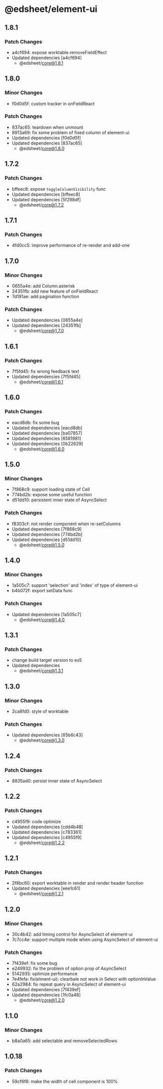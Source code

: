# @edsheet/element-ui

## 1.8.1

### Patch Changes

- a4cf694: expose worktable.removeFieldEffect
- Updated dependencies [a4cf694]
  - @edsheet/core@1.8.1

## 1.8.0

### Minor Changes

- f0d0d5f: custom tracker in onFieldReact

### Patch Changes

- 837ac65: teardown when unmount
- 8913a69: fix some problem of fixed column of element-ui
- Updated dependencies [f0d0d5f]
- Updated dependencies [837ac65]
  - @edsheet/core@1.8.0

## 1.7.2

### Patch Changes

- bffeec8: expose `toggleColumnVisibility` func
- Updated dependencies [bffeec8]
- Updated dependencies [5f298df]
  - @edsheet/core@1.7.2

## 1.7.1

### Patch Changes

- 4fd0cc5: improve performance of re-render and add-one

## 1.7.0

### Minor Changes

- 0655a4e: add Column.asterisk
- 24351fb: add new feature of onFieldReact
- 7d191ae: add pagination function

### Patch Changes

- Updated dependencies [0655a4e]
- Updated dependencies [24351fb]
  - @edsheet/core@1.7.0

## 1.6.1

### Patch Changes

- 7f5fd45: fix wrong feedback text
- Updated dependencies [7f5fd45]
  - @edsheet/core@1.6.1

## 1.6.0

### Patch Changes

- eacd8db: fix some bug
- Updated dependencies [eacd8db]
- Updated dependencies [ba07857]
- Updated dependencies [6581981]
- Updated dependencies [0b22629]
  - @edsheet/core@1.6.0

## 1.5.0

### Minor Changes

- 7f868c9: support loading state of Cell
- 774bd2b: expose some useful function
- d51dd10: persistent inner state of AsyncSelect

### Patch Changes

- f8303cf: not render component when re-setColumns
- Updated dependencies [7f868c9]
- Updated dependencies [774bd2b]
- Updated dependencies [d51dd10]
  - @edsheet/core@1.5.0

## 1.4.0

### Minor Changes

- 1a505c7: support 'selection' and 'index' of type of element-ui
- b4b072f: export setData func

### Patch Changes

- Updated dependencies [1a505c7]
  - @edsheet/core@1.4.0

## 1.3.1

### Patch Changes

- change build target version to es5
- Updated dependencies
  - @edsheet/core@1.3.1

## 1.3.0

### Minor Changes

- 2ca8fd0: style of worktable

### Patch Changes

- Updated dependencies [65b6c43]
  - @edsheet/core@1.3.0

## 1.2.4

### Patch Changes

- 8835ad0: persist inner state of AsyncSelect

## 1.2.2

### Patch Changes

- c4955f9: code optimize
- Updated dependencies [cdd4b48]
- Updated dependencies [c783361]
- Updated dependencies [c4955f9]
  - @edsheet/core@1.2.2

## 1.2.1

### Patch Changes

- 2f8bc60: export worktable in render and render header function
- Updated dependencies [eee1c61]
  - @edsheet/core@1.2.1

## 1.2.0

### Minor Changes

- 30c4b42: add timing control for AsyncSelect of element-ui
- 7c7cc4e: support multiple mode when using AsyncSelect of element-ui

### Patch Changes

- 7f439ef: fix some bug
- e249932: fix the problem of option prop of AsyncSelect
- 5142935: optimize performance
- 7e4fefa: fix(elment-ui): clearbale not work in Select with optionInValue
- 62a2984: fix repeat query in AsyncSelect of element-ui
- Updated dependencies [7f439ef]
- Updated dependencies [1fc0a48]
  - @edsheet/core@1.2.0

## 1.1.0

### Minor Changes

- b8a0a65: add selectable and removeSelectedRows

## 1.0.18

### Patch Changes

- 59cf6f8: make the width of cell component is 100%
